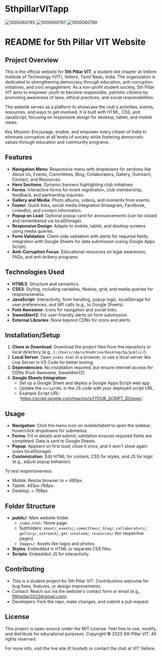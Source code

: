 # 5thpillarVITapp
![1000060785](https://github.com/user-attachments/assets/282ff7f3-cca8-414a-b413-4b337ef84d96)
![1000060787](https://github.com/user-attachments/assets/375da835-b121-493e-8b27-f04cc2ed2e5d)
![1000060789](https://github.com/user-attachments/assets/1f8c5063-5050-4f94-acd8-8c808a0dc3fa)

# README for 5th Pillar VIT Website

## Project Overview
This is the official website for **5th Pillar VIT**, a student-led chapter at Vellore Institute of Technology (VIT), Vellore, Tamil Nadu, India. The organization is dedicated to strengthening democracy through education, anti-corruption initiatives, and civic engagement. As a non-profit student society, 5th Pillar VIT aims to empower youth to become responsible, patriotic citizens by promoting awareness of laws, ethical practices, and social responsibilities.

The website serves as a platform to showcase the club's activities, events, resources, and ways to get involved. It is built with HTML, CSS, and JavaScript, focusing on responsive design for desktop, tablet, and mobile views.

Key Mission: Encourage, enable, and empower every citizen of India to eliminate corruption at all levels of society while fostering democratic values through education and community programs.

## Features
- **Navigation Menu**: Responsive menu with dropdowns for sections like About Us, Events, Committees, Blog, Collaborators, Gallery, Outreach, Contact, and Resources.
- **Hero Sections**: Dynamic banners highlighting club initiatives.
- **Forms**: Interactive forms for event registration, club membership, feedback, and partnership inquiries.
- **Gallery and Media**: Photo albums, videos, and moments from events.
- **Footer**: Quick links, social media integration (Instagram, Facebook, LinkedIn), and contact information.
- **Popup on Load**: Optional popup card for announcements (can be closed and remembered via localStorage).
- **Responsive Design**: Adapts to mobile, tablet, and desktop screens using media queries.
- **Form Validation**: Client-side validation with alerts for required fields; integration with Google Sheets for data submission (using Google Apps Script).
- **Anti-Corruption Focus**: Educational resources on legal awareness, FAQs, and anti-bribery programs.

## Technologies Used

- **HTML5**: Structure and semantics.
- **CSS3**: Styling, including variables, flexbox, grid, and media queries for responsiveness.
- **JavaScript**: Interactivity, form handling, popup logic, localStorage for user preferences, and API calls (e.g., to Google Sheets).
- **Font Awesome**: Icons for navigation and social links.
- **SweetAlert2**: For user-friendly alerts on form submission.
- **External Libraries**: None beyond CDNs for icons and alerts.

## Installation/Setup
1. **Clone or Download**: Download the project files from the repository or local directory (e.g., `C:/Users/z4pro/OneDrive/Desktop/5p/public/`).
2. **Local Server**: Open `index.html` in a browser, or use a local server like Live Server in VS Code for better testing.
3. **Dependencies**: No installation required, but ensure internet access for CDNs (Font Awesome, SweetAlert2).
4. **Google Sheets Integration**:
   - Set up a Google Sheet and deploy a Google Apps Script web app.
   - Update the `scriptURL` in the JS code with your deployed script URL.
   - Example Script URL: 'https://script.google.com/macros/s/[YOUR_SCRIPT_ID]/exec'.

## Usage
- **Navigation**: Click the menu icon on mobile/tablet to open the sidebar; hover/click dropdowns for submenus.
- **Forms**: Fill in details and submit; validation ensures required fields are completed. Data is sent to Google Sheets.
- **Popup**: Appears on first load; close it once, and it won't show again (uses localStorage).
- **Customization**: Edit HTML for content, CSS for styles, and JS for logic (e.g., adjust popup behavior).

To test responsiveness:
- Mobile: Resize browser to < 480px.
- Tablet: 481px–768px.
- Desktop: > 769px.

## Folder Structure
- **public/**: Main website folder.
  - `index.html`: Home page.
  - Subfolders: `about/`, `events/`, `committees/`, `blog/`, `collaborators/`, `gallery/`, `outreach/`, `get-involved/`, `resources/` (for respective pages).
  - `Images/`: Assets like logos and photos.
- **Styles**: Embedded in HTML or separate CSS files.
- **Scripts**: Embedded JS for interactivity.

## Contributing
- This is a student project for 5th Pillar VIT. Contributions welcome for bug fixes, features, or design improvements.
- Contact: Reach out via the website's contact form or email (e.g., fifthpillar2023@gmail.com).
- Developers: Fork the repo, make changes, and submit a pull request.

## License
This project is open-source under the MIT License. Feel free to use, modify, and distribute for educational purposes. Copyright © 2025 5th Pillar VIT. All rights reserved.

For more info, visit the live site (if hosted) or contact the club at VIT Vellore.

